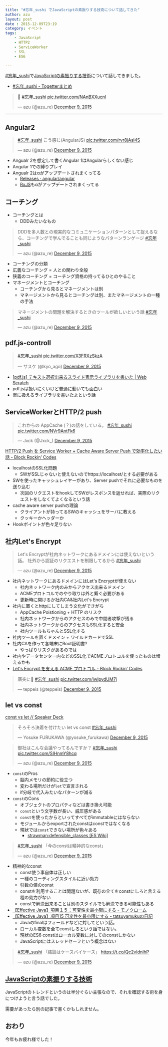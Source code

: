 ```yaml
---
title: "#忘年_sushi でJavaScriptの素振りする技術について話してきた"
author: azu
layout: post
date : 2015-12-09T23:19
category: イベント
tags:
    - JavaScript
    - HTTP2
    - ServiceWorker
    - SSL
    - ES6

---
```


[#忘年_sushi](https://twitter.com/search?q=%23%E5%BF%98%E5%B9%B4_sushi "#忘年_sushi")で[JavaScriptの素振りする技術](http://azu.github.io/slide/2015/year-end/javascript-swing.html "JavaScriptの素振りする技術")について話してきました。

- [#忘年_sushi - Togetterまとめ](http://togetter.com/li/910679 "#忘年_sushi - Togetterまとめ")

<blockquote class="twitter-tweet" lang="en"><p lang="und" dir="ltr">🍣 <a href="https://twitter.com/hashtag/%E5%BF%98%E5%B9%B4_sushi?src=hash">#忘年_sushi</a> <a href="https://t.co/NAnBXXucnl">pic.twitter.com/NAnBXXucnl</a></p>&mdash; azu (@azu_re) <a href="https://twitter.com/azu_re/status/674538717093085184">December 9, 2015</a></blockquote>
<script async src="//platform.twitter.com/widgets.js" charset="utf-8"></script>

----

## Angular2

<blockquote class="twitter-tweet" lang="en"><p lang="ja" dir="ltr"><a href="https://twitter.com/hashtag/%E5%BF%98%E5%B9%B4_sushi?src=hash">#忘年_sushi</a> こう感じ(AngularJS) <a href="https://t.co/rvr8jAsl4S">pic.twitter.com/rvr8jAsl4S</a></p>&mdash; azu (@azu_re) <a href="https://twitter.com/azu_re/status/674535461642104832">December 9, 2015</a></blockquote>
<script async src="//platform.twitter.com/widgets.js" charset="utf-8"></script>

- Angualr 2を想定して書くAngular 1はAngularらしくない感じ
- Angular 1での縛りプレイ
- Angualr 2はαがアップデートされまくってる
	- [Releases · angular/angular](https://github.com/angular/angular/releases "Releases · angular/angular")
	- [RxJS](https://github.com/ReactiveX/RxJS/releases "RxJS")もαがアップデートされまくってる


## コーチング

- コーチングとは
	- DDDみたいなもの

<blockquote class="twitter-tweet" lang="en"><p lang="ja" dir="ltr">DDDを多人数との現実的なコミュニケーションパターンとして捉えるなら、コーチングで学んでることも同じようなパターンランゲージ&#10; <a href="https://twitter.com/hashtag/%E5%BF%98%E5%B9%B4_sushi?src=hash">#忘年_sushi</a></p>&mdash; azu (@azu_re) <a href="https://twitter.com/azu_re/status/674537699605262336">December 9, 2015</a></blockquote>
<script async src="//platform.twitter.com/widgets.js" charset="utf-8"></script>


- コーチングの分類
- 広義なコーチング = 人との関わり全般
- 狭義のコーチング = コーチング資格の持ってるひとのやること
- マネージメントとコーチング
	- コーチングから見るとマネージメントは別
	- マネージメントから見るとコーチングは別、またマネージメントの一種の手法

<blockquote class="twitter-tweet" lang="en"><p lang="ja" dir="ltr">マネージメントの問題を解決するときのツールが欲しいという話 <a href="https://twitter.com/hashtag/%E5%BF%98%E5%B9%B4_sushi?src=hash">#忘年_sushi</a></p>&mdash; azu (@azu_re) <a href="https://twitter.com/azu_re/status/674541071724994560">December 9, 2015</a></blockquote>
<script async src="//platform.twitter.com/widgets.js" charset="utf-8"></script>

## pdf.js-controll

<blockquote class="twitter-tweet" lang="en"><p lang="und" dir="ltr"><a href="https://twitter.com/hashtag/%E5%BF%98%E5%B9%B4_sushi?src=hash">#忘年_sushi</a> <a href="https://t.co/X3FRXzSkzA">pic.twitter.com/X3FRXzSkzA</a></p>&mdash; サスケ (@kyo_ago) <a href="https://twitter.com/kyo_ago/status/674541370808270848">December 9, 2015</a></blockquote>
<script async src="//platform.twitter.com/widgets.js" charset="utf-8"></script>


- [[pdf.js] テキスト選択出来るスライド表示ライブラリを書いた | Web Scratch](http://efcl.info/2015/12/07/pdf.js-controller/ "[pdf.js] テキスト選択出来るスライド表示ライブラリを書いた | Web Scratch")
- pdf.jsは扱いにくいけど普通に動いても面白い
- 楽に扱えるライブラリを書いたよという話

## ServiceWorkerとHTTP/2 push

<blockquote class="twitter-tweet" lang="en"><p lang="ja" dir="ltr">これからの AppCache (？)の話をしている。 <a href="https://twitter.com/hashtag/%E5%BF%98%E5%B9%B4_sushi?src=hash">#忘年_sushi</a> <a href="https://t.co/NVr9AntFk6">pic.twitter.com/NVr9AntFk6</a></p>&mdash; Jxck (@Jxck_) <a href="https://twitter.com/Jxck_/status/674553985764737024">December 9, 2015</a></blockquote>
<script async src="//platform.twitter.com/widgets.js" charset="utf-8"></script>

[HTTP/2 Push を Service Worker + Cache Aware Server Push で効率化したい話 - Block Rockin’ Codes](http://jxck.hatenablog.com/entry/service-worker-casper "HTTP/2 Push を Service Worker + Cache Aware Server Push で効率化したい話 - Block Rockin’ Codes")

- localhostのSSL化問題
	- SWがSSLじゃないと使えないのでhttps://localhost/とする必要がある
- SWを使ったキャッシュレイヤーがあり、Server pushでそれに必要なものを送り込む
	- 次回のリクエストをhookしてSWがレスポンスを返せれば、実際のリクエストをしなくてよくなるという話
- cache aware server pushの理論
	- クライアントが持ってるSWのキャッシュをサーバに教える
	- クッキーかヘッダーか
- Hookポイントが色々足りない

## 社内Let's Encrypt

<blockquote class="twitter-tweet" lang="en"><p lang="ja" dir="ltr">Let&#39;s Encryptが社内ネットワークにあるドメインには使えないという話。&#10;社外から認証のリクエストを制限してるから <a href="https://twitter.com/hashtag/%E5%BF%98%E5%B9%B4_sushi?src=hash">#忘年_sushi</a></p>&mdash; azu (@azu_re) <a href="https://twitter.com/azu_re/status/674554358290255872">December 9, 2015</a></blockquote>
<script async src="//platform.twitter.com/widgets.js" charset="utf-8"></script>

- 社内ネットワークにあるドメインにはLet's Encryptが使えない
	- 社内ネットワーク内のみからアクセス出来るドメイン
	- ACMEプロトコルでのやり取りは外と繋ぐ必要がある
	- 更新時に開けるか社内CA&社内Let's Encrypt
- 社内に置くとhttpにしてしまう文化ができがち
	- AppCache Poistioning + HTTP のリスク
	- 社内ネットワークからのアクセスのみで中間者攻撃が残る
	- 社内ネットワークからのアクセスもSSL化すると安全
	- 社内ツールもちゃんとSSL化する
- 社内ツールを置くドメイン + ワイルドカードでSSL
- 社内CAを作って各端末にRoot証明書?
	- やっぱりリスクがあるのでは
- 社内やデータセンター内などのSSL化でACMEプロトコルを使ったものは増えるかも
- [Let's Encrypt を支える ACME プロトコル - Block Rockin’ Codes](http://jxck.hatenablog.com/entry/letsencrypt-acme "Let&#39;s Encrypt を支える ACME プロトコル - Block Rockin’ Codes")


<blockquote class="twitter-tweet" lang="en"><p lang="ja" dir="ltr">唐突に🍣 <a href="https://twitter.com/hashtag/%E5%BF%98%E5%B9%B4_sushi?src=hash">#忘年_sushi</a> <a href="https://t.co/iwIpydUM7j">pic.twitter.com/iwIpydUM7j</a></p>&mdash; teppeis (@teppeis) <a href="https://twitter.com/teppeis/status/674571307334275076">December 9, 2015</a></blockquote>
<script async src="//platform.twitter.com/widgets.js" charset="utf-8"></script>

## let vs const 


[const vs let // Speaker Deck](https://speakerdeck.com/yosuke_furukawa/const-vs-let "const vs let // Speaker Deck")

<blockquote class="twitter-tweet" lang="en"><p lang="ja" dir="ltr">そろそろ決着を付けたい let vs const <a href="https://twitter.com/hashtag/%E5%BF%98%E5%B9%B4_sushi?src=hash">#忘年_sushi</a></p>&mdash; Yosuke FURUKAWA (@yosuke_furukawa) <a href="https://twitter.com/yosuke_furukawa/status/674437783772004352">December 9, 2015</a></blockquote>
<script async src="//platform.twitter.com/widgets.js" charset="utf-8"></script>

<blockquote class="twitter-tweet" lang="en"><p lang="ja" dir="ltr">御社はこんな会議やってるんですか？ <a href="https://twitter.com/hashtag/%E5%BF%98%E5%B9%B4_sushi?src=hash">#忘年_sushi</a> <a href="https://t.co/SIHnmY8hcq">pic.twitter.com/SIHnmY8hcq</a></p>&mdash; azu (@azu_re) <a href="https://twitter.com/azu_re/status/674559952023719936">December 9, 2015</a></blockquote>
<script async src="//platform.twitter.com/widgets.js" charset="utf-8"></script>

- `const`のPros
	- 脳内メモリの節約に役立つ
	- 変わる場所だけが`let`で宣言される
	- if分岐で代入みたいなパターンが減る
- `const`のCons
	- オブジェクトのプロパティなどは書き換え可能
	- `const`という文字数が長い、威圧感がある
	- `const`を使ったからといってすべてがimmutableにはならない
	- モジュールからexportされたconstはconstではなくなる
	- 現状では`const`できない場所が色々ある
		- [strawman:defensible_classes [ES Wiki]](http://wiki.ecmascript.org/doku.php?id=strawman:defensible_classes "strawman:defensible_classes [ES Wiki]")


<blockquote class="twitter-tweet" lang="en"><p lang="ja" dir="ltr"><a href="https://twitter.com/hashtag/%E5%BF%98%E5%B9%B4_sushi?src=hash">#忘年_sushi</a> 「今のconstは精神的なconst」</p>&mdash; azu (@azu_re) <a href="https://twitter.com/azu_re/status/674565236536422400">December 9, 2015</a></blockquote>
<script async src="//platform.twitter.com/widgets.js" charset="utf-8"></script>
	
		
- 精神的なconst
	- const使う事自体は正しい
	- 一種のコーディングスタイルに近い効力
	- 引数の値のconst
	- constを利用することは問題ないが、既存の全てをconstにしろと言える程の効力がない
	- constで解決出来ることは別のスタイルでも解決できる可能性もある
- [【Effective Java】項目１５：可変性を最小限にする - モノクローム](http://hjm333.hatenablog.com/entry/2015/09/15/000644)
- [【Effective Java】項目15 可変性を最小限にする - tatsuyamukuの日記](http://tatsuyamuku.hatenablog.com/entry/2015/06/20/223021)
	- Javaのfinalはフィールドなどに対してという話。
	- ローカル変数を全てconstしろという話ではない。
	- 現状のES6 constはローカル変数に対してのconstしかない
	- JavaScriptにはスレッドセーフという概念はない

<blockquote class="twitter-tweet" lang="en"><p lang="ja" dir="ltr"><a href="https://twitter.com/hashtag/%E5%BF%98%E5%B9%B4_sushi?src=hash">#忘年_sushi</a> 「結論はケースバイケース」 <a href="https://t.co/Qc2vIdnlhP">https://t.co/Qc2vIdnlhP</a></p>&mdash; azu (@azu_re) <a href="https://twitter.com/azu_re/status/674568622187020288">December 9, 2015</a></blockquote>
<script async src="//platform.twitter.com/widgets.js" charset="utf-8"></script>

## [JavaScriptの素振りする技術](http://azu.github.io/slide/2015/year-end/javascript-swing.html "JavaScriptの素振りする技術")

JavaScriptのトレンドというのは半分ぐらい主張なので、それを確認する術を身につけようと言う話でした。

需要があったら別の記事で書くかもしれません。

## おわり

今年もお疲れ様でした！